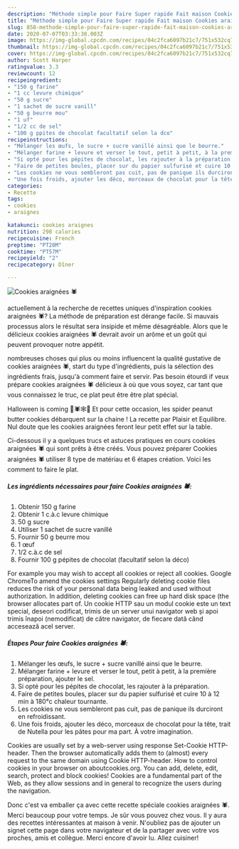 ```yaml
---
description: "Méthode simple pour Faire Super rapide Fait maison Cookies araignées 🕷️"
title: "Méthode simple pour Faire Super rapide Fait maison Cookies araignées 🕷️"
slug: 858-methode-simple-pour-faire-super-rapide-fait-maison-cookies-araignees
date: 2020-07-07T03:33:38.003Z
image: https://img-global.cpcdn.com/recipes/04c2fca6097b21c7/751x532cq70/cookies-araignees-🕷️-photo-principale-de-la-recette.jpg
thumbnail: https://img-global.cpcdn.com/recipes/04c2fca6097b21c7/751x532cq70/cookies-araignees-🕷️-photo-principale-de-la-recette.jpg
cover: https://img-global.cpcdn.com/recipes/04c2fca6097b21c7/751x532cq70/cookies-araignees-🕷️-photo-principale-de-la-recette.jpg
author: Scott Harper
ratingvalue: 3.3
reviewcount: 12
recipeingredient:
- "150 g farine"
- "1 cc levure chimique"
- "50 g sucre"
- "1 sachet de sucre vanill"
- "50 g beurre mou"
- "1 uf"
- "1/2 cc de sel"
- "100 g ppites de chocolat facultatif selon la dco"
recipeinstructions:
- "Mélanger les œufs, le sucre + sucre vanillé ainsi que le beurre."
- "Mélanger farine + levure et verser le tout, petit à petit, à la première préparation, ajouter le sel."
- "Si opté pour les pépites de chocolat, les rajouter à la préparation."
- "Faire de petites boules, placer sur du papier sulfurisé et cuire 10 à 12 min à 180°c chaleur tournante."
- "Les cookies ne vous sembleront pas cuit, pas de panique ils durciront en refroidissant."
- "Une fois froids, ajouter les déco, morceaux de chocolat pour la tête, trait de Nutella pour les pâtes pour ma part. À votre imagination."
categories:
- Recette
tags:
- cookies
- araignes

katakunci: cookies araignes 
nutrition: 298 calories
recipecuisine: French
preptime: "PT20M"
cooktime: "PT57M"
recipeyield: "2"
recipecategory: Dîner

---
```



![Cookies araignées 🕷️](https://img-global.cpcdn.com/recipes/04c2fca6097b21c7/751x532cq70/cookies-araignees-🕷️-photo-principale-de-la-recette.jpg)

actuellement à la recherche de recettes uniques d'inspiration cookies araignées 🕷️? La méthode de préparation est dérange facile. Si mauvais processus alors le résultat sera insipide et même désagréable. Alors que le délicieux cookies araignées 🕷️ devrait avoir un arôme et un goût qui peuvent provoquer notre appétit.

nombreuses choses qui plus ou moins influencent la qualité gustative de cookies araignées 🕷️, start du type d'ingrédients, puis la sélection des ingrédients frais, jusqu'à comment faire et servir. Pas besoin étourdi if veux prépare cookies araignées 🕷️ délicieux à où que vous soyez, car tant que vous connaissez le truc, ce plat peut être être plat spécial.

Halloween is coming 👻🕷️🕸️🎃 Et pour cette occasion, les spider peanut butter cookies débarquent sur la chaine ! La recette par Plaisir et Equilibre. Nul doute que les cookies araignées feront leur petit effet sur la table.


Ci-dessous il y a quelques trucs et astuces pratiques en cours cookies araignées 🕷️ qui sont prêts à être créés. Vous pouvez préparer Cookies araignées 🕷️ utiliser 8 type de matériau et 6 étapes création. Voici les comment to faire le plat.

<!--inarticleads1-->

##### Les ingrédients nécessaires pour faire Cookies araignées 🕷️:

1. Obtenir 150 g farine
1. Obtenir 1 c.à.c levure chimique
1.  50 g sucre
1. Utiliser 1 sachet de sucre vanillé
1. Fournir 50 g beurre mou
1.  1 œuf
1.  1/2 c.à.c de sel
1. Fournir 100 g pépites de chocolat (facultatif selon la déco)


For example you may wish to accept all cookies or reject all cookies. Google ChromeTo amend the cookies settings Regularly deleting cookie files reduces the risk of your personal data being leaked and used without authorization. In addition, deleting cookies can free up hard disk space (the browser allocates part of. Un cookie HTTP sau un modul cookie este un text special, deseori codificat, trimis de un server unui navigator web și apoi trimis înapoi (nemodificat) de către navigator, de fiecare dată când accesează acel server. 

<!--inarticleads2-->

##### Étapes Pour faire Cookies araignées 🕷️:

1. Mélanger les œufs, le sucre + sucre vanillé ainsi que le beurre.
1. Mélanger farine + levure et verser le tout, petit à petit, à la première préparation, ajouter le sel.
1. Si opté pour les pépites de chocolat, les rajouter à la préparation.
1. Faire de petites boules, placer sur du papier sulfurisé et cuire 10 à 12 min à 180°c chaleur tournante.
1. Les cookies ne vous sembleront pas cuit, pas de panique ils durciront en refroidissant.
1. Une fois froids, ajouter les déco, morceaux de chocolat pour la tête, trait de Nutella pour les pâtes pour ma part. À votre imagination.


Cookies are usually set by a web-server using response Set-Cookie HTTP-header. Then the browser automatically adds them to (almost) every request to the same domain using Cookie HTTP-header. How to control cookies in your browser on aboutcookies.org. You can add, delete, edit, search, protect and block cookies! Cookies are a fundamental part of the Web, as they allow sessions and in general to recognize the users during the navigation. 


Donc c'est va emballer ça avec cette recette spéciale cookies araignées 🕷️. Merci beaucoup pour votre temps. Je sûr vous pouvez chez vous. Il y aura des recettes  intéressantes at maison à venir. N'oubliez pas de ajouter un signet cette page dans votre navigateur et de la partager avec votre vos proches, amis et collègue. Merci encore d'avoir lu. Allez cuisiner!
